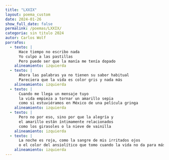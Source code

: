 ```yaml
---
title: "LXXIX"
layout: poema_custom
date: 2024-01-26
show_full_date: false
permalink: /poemas/LXXIX/
categoria: sin titulo 2024
autor: Carlos Wolf
parrafos:
  - texto: |
      Hace tiempo no escribo nada
      Yo culpo a las pastillas
      Pero puede ser que la manía me tenía dopado
    alineamiento: izquierda
  - texto: |
      Ahora las palabras ya no tienen su sabor habitual
      Pareciera que la vida es color gris y nada más
    alineamiento: izquierda
  - texto: |
      Cuando me llega un mensaje tuyo
      la vida empieza a tornar un amarillo sepia
      como si estuviéramos en México de una película gringa
    alineamiento: izquierda
  - texto: |
      Pero no por eso, sino por que la alegría y
      el amarillo están íntimamente relacionados
      como los girasoles o la nieve de vainilla
    alineamiento: izquierda
  - texto: |
      La noche es roja, como la sangre de mis irritados ojos
      o el color del ansiolítico que tomo cuando la vida no da para más
    alineamiento: izquierda
---
```


